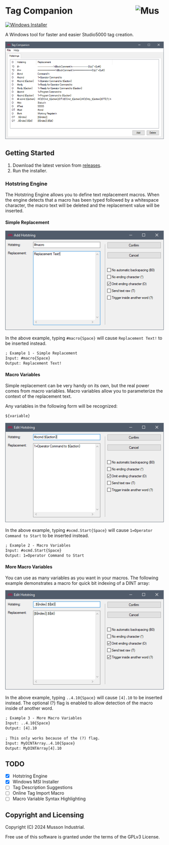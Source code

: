 # Tag Companion [<img src="https://cdn.mussonindustrial.com/files/public/images/emblem.svg" alt="Musson Industrial Logo" width="90" height="40" align="right">][TagCompanion]

[![Windows Installer](https://github.com/mussonindustrial/TagCompanion/actions/workflows/release.yml/badge.svg)](https://github.com/mussonindustrial/TagCompanion/actions/workflows/release.yml)

A Windows tool for faster and easier Studio5000 tag creation.

[![Home](docs/home.png)](docs/home.png)

## Getting Started
1. Download the latest version from [releases].
2. Run the installer.

### Hotstring Engine
The Hotstring Engine allows you to define text replacement macros.
When the engine detects that a macro has been typed followed by a whitespace character, the macro text will be deleted and the replacement value will be inserted.

#### Simple Replacement
[![Example 1](docs/hotstring_example1.png)](docs/hotstring_example1.png)

In the above example, typing `#macro{Space}` will cause `Replacement Text!` to be inserted instead.
```text Example 1
; Example 1 - Simple Replacement
Input: #macro{Space}
Output: Replacement Text!
```


#### Macro Variables
Simple replacement can be very handy on its own, but the real power comes from macro variables.
Macro variables allow you to parameterize the context of the replacement text.

Any variables in the following form will be recognized:
```js
${variable}
```
[![Example 2](docs/hotstring_example2.png)](docs/hotstring_example2.png)

In the above example, typing `#ocmd.Start{Space}` will cause `1=Operator Command to Start` to be inserted instead.

```text Example 2
; Example 2 - Macro Variables
Input: #ocmd.Start{Space}
Output: 1=Operator Command to Start
```

#### More Macro Variables 
You can use as many variables as you want in your macros.
The following example demonstrates a macro for quick bit indexing of a DINT array:

[![Example 3](docs/hotstring_example3.png)](docs/hotstring_example3.png)

In the above example, typing `..4.10{Space}` will cause `[4].10` to be inserted instead.
The optional (?) flag is enabled to allow detection of the macro inside of another word.

```text Example 3
; Example 3 - More Macro Variables
Input: ..4.10{Space}
Output: [4].10

; This only works because of the (?) flag.
Input: MyDINTArray..4.10{Space}
Output: MyDINTArray[4].10
```


## TODO

- [X] Hotstring Engine
- [X] Windows MSI Installer
- [ ] Tag Description Suggestions
- [ ] Online Tag Import Macro
- [ ] Macro Variable Syntax Highlighting

## Copyright and Licensing

Copyright (C) 2024 Musson Industrial.

Free use of this software is granted under the terms of the GPLv3 License.

[TagCompanion]: https://github.com/mussonindustrial/TagCompanion
[releases]: https://github.com/mussonindustrial/TagCompanion/releases
[documentation]: https://docs.mussonindustrial.com/
